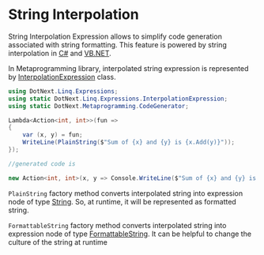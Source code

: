 String Interpolation
====
String Interpolation Expression allows to simplify code generation associated with string formatting. This feature is powered by string interpolation in [C#](https://docs.microsoft.com/en-us/dotnet/csharp/language-reference/tokens/interpolated) and [VB.NET](https://docs.microsoft.com/en-us/dotnet/visual-basic/programming-guide/language-features/strings/interpolated-strings).

In Metaprogramming library, interpolated string expression is represented by [InterpolationExpression](xref:DotNext.Linq.Expressions.InterpolationExpression) class.

```csharp
using DotNext.Linq.Expressions;
using static DotNext.Linq.Expressions.InterpolationExpression;
using static DotNext.Metaprogramming.CodeGenerator;

Lambda<Action<int, int>>(fun =>
{
	var (x, y) = fun;
	WriteLine(PlainString($"Sum of {x} and {y} is {x.Add(y)}"));
});

//generated code is

new Action<int, int>(x, y => Console.WriteLine($"Sum of {x} and {y} is {x + y}"));
```

`PlainString` factory method converts interpolated string into expression node of type [String](https://docs.microsoft.com/en-us/dotnet/api/system.string). So, at runtime, it will be represented as formatted string.

`FormattableString` factory method converts interpolated string into expression node of type [FormattableString](https://docs.microsoft.com/en-us/dotnet/api/system.formattablestring). It can be helpful to change the culture of the string at runtime